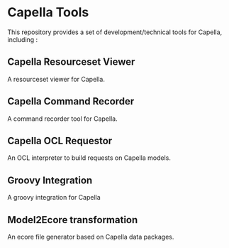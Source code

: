 # Capella Tools

This repository provides a set of development/technical tools for Capella, including :

## Capella Resourceset Viewer

A resourceset viewer for Capella.

## Capella Command Recorder

A command recorder tool for Capella.

## Capella OCL Requestor

An OCL interpreter to build requests on Capella models.

## Groovy Integration

A groovy integration for Capella

## Model2Ecore transformation

An ecore file generator based on Capella data packages.

